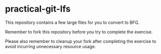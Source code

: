 # practical-git-lfs

This repository contains a few large files for you to convert to BFG. 

Remember to fork this repository before you try to complete the exercise.

Please also remember to cleanup your fork after completing the exercise to avoid incurring unnecessary resource usage.

